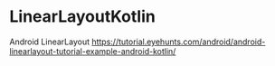 # LinearLayoutKotlin
Android LinearLayout
https://tutorial.eyehunts.com/android/android-linearlayout-tutorial-example-android-kotlin/
